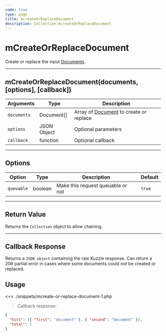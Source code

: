 ```yaml
---
code: true
type: page
title: mcreateOrReplaceDocument
description: Collection:mcreateOrReplaceDocument
---
```


# mCreateOrReplaceDocument

Create or replace the input [Documents](/sdk/php/3/classes/document/).

---

## mCreateOrReplaceDocument(documents, [options], [callback])

| Arguments   | Type        | Description                                                            |
| ----------- | ----------- | ---------------------------------------------------------------------- |
| `documents` | Document[]  | Array of [Document](/sdk/php/3/classes/document/) to create or replace |
| `options`   | JSON Object | Optional parameters                                                    |
| `callback`  | function    | Optional callback                                                      |

---

## Options

| Option     | Type    | Description                       | Default |
| ---------- | ------- | --------------------------------- | ------- |
| `queuable` | boolean | Make this request queuable or not | `true`  |

---

## Return Value

Returns the `Collection` object to allow chaining.

---

## Callback Response

Returns a `JSON object` containing the raw Kuzzle response.
Can return a 206 partial error in cases where some documents could not be created or replaced.

## Usage

<<< ./snippets/mcreate-or-replace-document-1.php

> Callback response:

```json
{
  "hits": [{ "first": "document" }, { "second": "document" }],
  "total": 2
}
```
